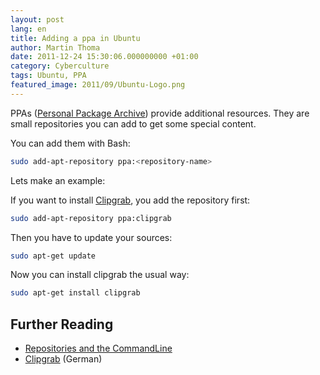 ```yaml
---
layout: post
lang: en
title: Adding a ppa in Ubuntu
author: Martin Thoma
date: 2011-12-24 15:30:06.000000000 +01:00
category: Cyberculture
tags: Ubuntu, PPA
featured_image: 2011/09/Ubuntu-Logo.png
---
```

PPAs (<a href="http://en.wikipedia.org/wiki/Personal_Package_Archive">Personal Package Archive</a>) provide additional resources. They are small repositories you can add to get some special content.

You can add them with Bash:
```bash
sudo add-apt-repository ppa:<repository-name>
```

Lets make an example:

If you want to install <a href="http://clipgrab.de/en">Clipgrab</a>, you add the repository first:
```bash
sudo add-apt-repository ppa:clipgrab
```

Then you have to update your sources:
```bash
sudo apt-get update
```

Now you can install clipgrab the usual way:
```bash
sudo apt-get install clipgrab
```

<h2>Further Reading</h2>
<ul>
  <li><a href="https://help.ubuntu.com/community/Repositories/CommandLine">Repositories and the CommandLine</a></li>
  <li><a href="http://wiki.ubuntuusers.de/Clipgrab">Clipgrab</a> (German)</li>
</ul>
